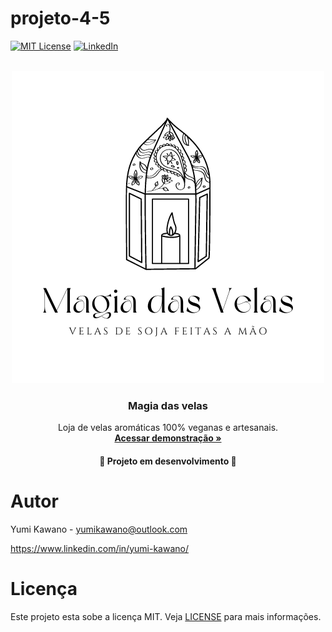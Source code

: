 # projeto-4-5

[![MIT License](https://img.shields.io/github/license/othneildrew/Best-README-Template.svg?style=for-the-badge
)](https://github.com/yumikawano/projeto-4-5/blob/main/LICENSE)
[![LinkedIn](https://img.shields.io/badge/-LinkedIn-black.svg?style=for-the-badge&logo=linkedin&colorB=555)](https://www.linkedin.com/in/yumi-kawano/)


<br />
<div align="center">
    <a href="https://sad-cori-ec4c3e.netlify.app/">
    <img src="front-end/src/assets/images/logo.png" alt="Logo Magia das Velas" width="500" height="500">
  </a>

  <h3 align="center">Magia das velas</h3>

  <p align="center">
   Loja de velas aromáticas 100% veganas e artesanais.
    <br />
    <a href=""><strong>Acessar demonstração »</strong></a>
  </p>

  <h4 align="center"> 
    🚧  Projeto em desenvolvimento  🚧
  </h4>
</div>


# Autor
Yumi Kawano - yumikawano@outlook.com

https://www.linkedin.com/in/yumi-kawano/


# Licença

Este projeto esta sobe a licença MIT. Veja [LICENSE](https://github.com/yumikawano/projeto-4-5/blob/main/LICENSE) para mais informações.